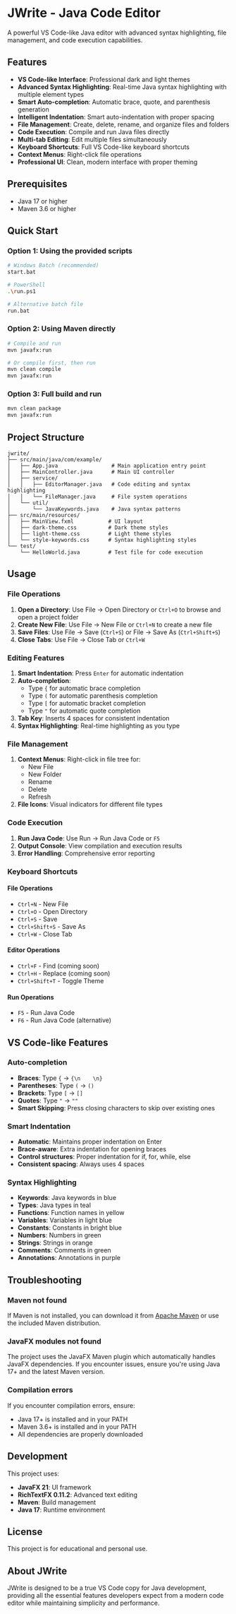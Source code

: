 # JWrite - Java Code Editor

A powerful VS Code-like Java editor with advanced syntax highlighting, file management, and code execution capabilities.

## Features

- **VS Code-like Interface**: Professional dark and light themes
- **Advanced Syntax Highlighting**: Real-time Java syntax highlighting with multiple element types
- **Smart Auto-completion**: Automatic brace, quote, and parenthesis generation
- **Intelligent Indentation**: Smart auto-indentation with proper spacing
- **File Management**: Create, delete, rename, and organize files and folders
- **Code Execution**: Compile and run Java files directly
- **Multi-tab Editing**: Edit multiple files simultaneously
- **Keyboard Shortcuts**: Full VS Code-like keyboard shortcuts
- **Context Menus**: Right-click file operations
- **Professional UI**: Clean, modern interface with proper theming

## Prerequisites

- Java 17 or higher
- Maven 3.6 or higher

## Quick Start

### Option 1: Using the provided scripts
```bash
# Windows Batch (recommended)
start.bat

# PowerShell
.\run.ps1

# Alternative batch file
run.bat
```

### Option 2: Using Maven directly
```bash
# Compile and run
mvn javafx:run

# Or compile first, then run
mvn clean compile
mvn javafx:run
```

### Option 3: Full build and run
```bash
mvn clean package
mvn javafx:run
```

## Project Structure

```
jwrite/
├── src/main/java/com/example/
│   ├── App.java                 # Main application entry point
│   ├── MainController.java      # Main UI controller
│   ├── service/
│   │   ├── EditorManager.java   # Code editing and syntax highlighting
│   │   └── FileManager.java     # File system operations
│   └── util/
│       └── JavaKeywords.java    # Java syntax patterns
├── src/main/resources/
│   ├── MainView.fxml           # UI layout
│   ├── dark-theme.css          # Dark theme styles
│   ├── light-theme.css         # Light theme styles
│   └── style-keywords.css      # Syntax highlighting styles
└── test/
    └── HelloWorld.java         # Test file for code execution
```

## Usage

### File Operations
1. **Open a Directory**: Use File → Open Directory or `Ctrl+O` to browse and open a project folder
2. **Create New File**: Use File → New File or `Ctrl+N` to create a new file
3. **Save Files**: Use File → Save (`Ctrl+S`) or File → Save As (`Ctrl+Shift+S`)
4. **Close Tabs**: Use File → Close Tab or `Ctrl+W`

### Editing Features
1. **Smart Indentation**: Press `Enter` for automatic indentation
2. **Auto-completion**: 
   - Type `{` for automatic brace completion
   - Type `(` for automatic parenthesis completion
   - Type `[` for automatic bracket completion
   - Type `"` for automatic quote completion
3. **Tab Key**: Inserts 4 spaces for consistent indentation
4. **Syntax Highlighting**: Real-time highlighting as you type

### File Management
1. **Context Menus**: Right-click in file tree for:
   - New File
   - New Folder
   - Rename
   - Delete
   - Refresh
2. **File Icons**: Visual indicators for different file types

### Code Execution
1. **Run Java Code**: Use Run → Run Java Code or `F5`
2. **Output Console**: View compilation and execution results
3. **Error Handling**: Comprehensive error reporting

### Keyboard Shortcuts

#### File Operations
- `Ctrl+N` - New File
- `Ctrl+O` - Open Directory
- `Ctrl+S` - Save
- `Ctrl+Shift+S` - Save As
- `Ctrl+W` - Close Tab

#### Editor Operations
- `Ctrl+F` - Find (coming soon)
- `Ctrl+H` - Replace (coming soon)
- `Ctrl+Shift+T` - Toggle Theme

#### Run Operations
- `F5` - Run Java Code
- `F6` - Run Java Code (alternative)

## VS Code-like Features

### Auto-completion
- **Braces**: Type `{` → `{\n    \n}`
- **Parentheses**: Type `(` → `()`
- **Brackets**: Type `[` → `[]`
- **Quotes**: Type `"` → `""`
- **Smart Skipping**: Press closing characters to skip over existing ones

### Smart Indentation
- **Automatic**: Maintains proper indentation on Enter
- **Brace-aware**: Extra indentation for opening braces
- **Control structures**: Proper indentation for if, for, while, else
- **Consistent spacing**: Always uses 4 spaces

### Syntax Highlighting
- **Keywords**: Java keywords in blue
- **Types**: Java types in teal
- **Functions**: Function names in yellow
- **Variables**: Variables in light blue
- **Constants**: Constants in bright blue
- **Numbers**: Numbers in green
- **Strings**: Strings in orange
- **Comments**: Comments in green
- **Annotations**: Annotations in purple

## Troubleshooting

### Maven not found
If Maven is not installed, you can download it from [Apache Maven](https://maven.apache.org/download.cgi) or use the included Maven distribution.

### JavaFX modules not found
The project uses the JavaFX Maven plugin which automatically handles JavaFX dependencies. If you encounter issues, ensure you're using Java 17+ and the latest Maven version.

### Compilation errors
If you encounter compilation errors, ensure:
- Java 17+ is installed and in your PATH
- Maven 3.6+ is installed and in your PATH
- All dependencies are properly downloaded

## Development

This project uses:
- **JavaFX 21**: UI framework
- **RichTextFX 0.11.2**: Advanced text editing
- **Maven**: Build management
- **Java 17**: Runtime environment

## License

This project is for educational and personal use.

## About JWrite

JWrite is designed to be a true VS Code copy for Java development, providing all the essential features developers expect from a modern code editor while maintaining simplicity and performance. 